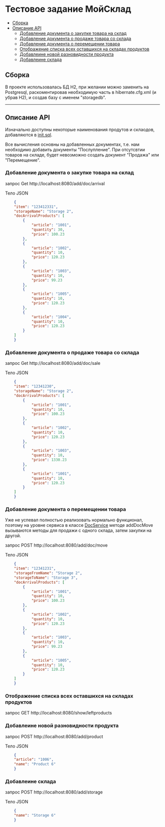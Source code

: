 # Тестовое задание МойСклад

+ [Сборка](#Сборка)
+ [Описание API](#Описание-API)
    - [Добавление документа о закупке товара на склад](#Добавление-документа-о-закупке-товара-на-склад)
    - [Добавление документа о продаже товара со склада](#Добавление-документа-о-продаже-товара-со-склада)
    - [Добавление документа о перемещении товара](#Добавление-документа-о-перемещении-товара)
    - [Отображение списка всех оставшихся на складах продуктов](#Отображение-списка-всех-оставшихся-на-складах-продуктов)
    - [Добавлеине новой разновидности продукта](#Добавлеине-новой-разновидности-продукта)
    - [Добавлеине склада](#Добавлеине-склада)
    
    
## Сборка
 
В проекте использовалась БД H2, при желании можно заменить на Postgresql, раскоментировав необходимую часть в hibernate.cfg.xml (и убрав H2), и создав базу с именем "storagedb".

---

## Описание API

Изначально доступны некоторые наименования продутов и склаодов, добавляются в [init.sql](src/main/resources/init.sql).


Все вычисления основны на добавленных документах, т.е. нам необходимо добавить документы "Послупление". При отсутсвтии товаров на складе, будет невозможно создать документ "Продажа" или "Перемещение".

### Добавление документа о закупке товара на склад 

запрос Get http://localhost:8080/add/doc/arrival

Тело JSON

```JSON
    {
    "item": "123412331",
    "storageName": "Storage 2",
    "docArrivalProducts": [
        {
            "article": "1001", 
            "quantity": 30,
            "price": 100.23
        },
        {
            "article": "1002",
            "quantity": 10,
            "price": 120.23
        },
        {
            "article": "1003",
            "quantity": 10,
            "price": 99.23
        },
        {
            "article": "1005",
            "quantity": 10,
            "price": 120.23
        },
        {
            "article": "1004",
            "quantity": 10,
            "price": 120.23
        }
    ]
    }
```

### Добавление документа о продаже товара со склада 

запрос Get http://localhost:8080/add/doc/sale

Тело JSON

```JSON
    {
    "item": "12341230",
    "storageName": "Storage 2",
    "docArrivalProducts": [
        {
            "article": "1001", 
            "quantity": 10,
            "price": 100.23
        },
        {
            "article": "1002",
            "quantity": 10,
            "price": 120.23
        },
        {
            "article": "1003",
            "quantity": 10,
            "price": 1330.23
        },
        {
            "article": "1001",
            "quantity": 10,
            "price": 120.23
        }
    ]
    }
```

### Добавление документа о перемещении товара 

Уже не успевал полностью реализовать нормально функционал, поэтому на уровне сервиса в классе 
[DocService](src/main/java/ru/maximenko/service/DocService.java) методе
addDocMove вызываются методы для продажи с одного склада, затем закупки на другой.


запрос POST http://localhost:8080/add/doc/move

Тело JSON

```JSON
    {
    "item": "12341231",
    "storageFromName": "Storage 2",
    "storageToName": "Storage 3",
    "docArrivalProducts": [
        {
            "article": "1001", 
            "quantity": 10,
            "price": 100.23
        },
        {
            "article": "1002",
            "quantity": 10,
            "price": 120.23
        },
        {
            "article": "1003",
            "quantity": 10,
            "price": 99.23
        },
        {
            "article": "1005",
            "quantity": 10,
            "price": 120.23
        }
    ]
    }
```

### Отображение списка всех оставшихся на складах продуктов
запрос GET http://localhost:8080/show/leftproducts

### Добавлеине новой разновидности продукта
запрос POST http://localhost:8080/add/product

Тело JSON

```JSON
    {
    "article": "1006",
    "name": "Product 6"
    }
```

### Добавлеине склада
запрос POST http://localhost:8080/add/storage

Тело JSON

```JSON
    {
    "name": "Storage 6"
    }
```